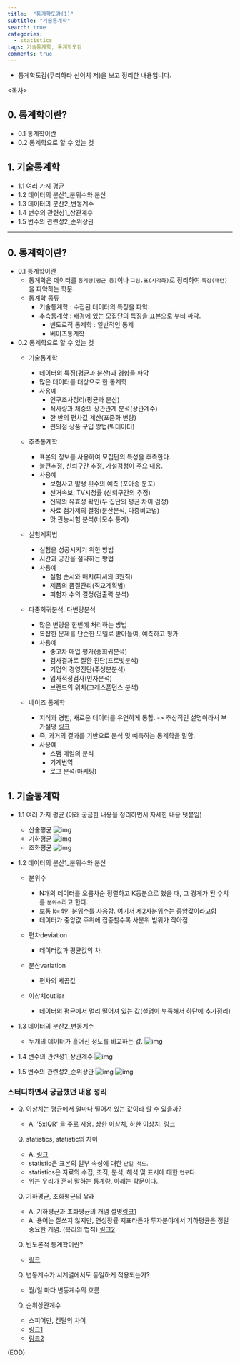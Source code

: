 ```yaml
---
title:  "통계학도감(1)"
subtitle: "기술통계학"
search: true
categories:
  - statistics
tags: 기술통계학, 통계학도감
comments: true
---
```



- 통계학도감(쿠리하라 신이치 저)을 보고 정리한 내용입니다.

<목차>

## 0. 통계학이란?
- 0.1 통계학이란
- 0.2 통계학으로 할 수 있는 것

## 1. 기술통계학
- 1.1 여러 가지 평균
- 1.2 데이터의 분산1_분위수와 분산
- 1.3 데이터의 분산2_변동계수
- 1.4 변수의 관련성1_상관계수
- 1.5 변수의 관련성2_순위상관





-----



## 0. 통계학이란?
- 0.1 통계학이란
    - 통계학은 데이터를 `통계량(평균 등)`이나 `그림.표(시각화)`로 정리하여 `특징(패턴)`을 파악하는 학문.
    - 통계학 종류
        - 기술통계학 : 수집된 데이터의 특징을 파악.
        - 추측통계학 : 배경에 있는 모집단의 특징을 표본으로 부터 파악.
            - 빈도로적 통계학 : 일반적인 통계
            - 베이즈통계학 
- 0.2 통계학으로 할 수 있는 것
    - 기술통계학
        - 데이터의 특징(평균과 분산)과 경향을 파악
        - 많은 데이터를 대상으로 한 통계학
        - 사용예
            - 인구조사정리(평균과 분산)
            - 식사량과 체중의 상관관계 분석(상관계수)
            - 한 반의 편차값 계산(포준화 변량)
            - 편의점 상품 구입 방법(빅데이터)
    - 추측통계학
        - 표본의 정보를 사용하여 모집단의 특성을 추측한다.
        - 불편추정, 신뢰구간 추정, 가설검정이 주요 내용.
        - 사용예
            - 보험사고 발생 횟수의 예측 (포아송 분포)
            - 선거속보, TV시청률 (신뢰구간의 추정)
            - 신약의 유효성 확인(두 집단의 평균 차이 검정)
            - 사료 첨가제의 결정(분산분석, 다중비교법)
            - 맛 관능시험 분석(비모수 통계)

    - 실험계획법
        - 실험을 성공시키기 위한 방법
        - 시간과 공간을 절약하는 방법
        - 사용예
            - 실험 순서와 배치(피셔의 3원칙)
            - 제품의 품질관리(직교계획법)
            - 피험자 수의 결정(검출력 분석)

    - 다중회귀분석. 다변량분석
        - 많은 변량을 한번에 처리하는 방법
        - 복잡한 문제를 단순한 모델로 받아들여, 예측하고 평가
        - 사용예
            - 중고차 매입 평가(중회귀분석)
            - 검사결과로 질환 진단(프로빗분석)
            - 기업의 경영진단(주성분분석)
            - 입사적성검사(인자분석)
            - 브랜드의 위치(코레스폰던스 분석)
    - 베이즈 통계학
        - 지식과 경험, 새로운 데이터를 유연하게 통합. -> 추상적인 설명이라서 부가설명 [링크](https://m.blog.naver.com/PostView.nhn?blogId=cjh226&logNo=220796713388&proxyReferer=https%3A%2F%2Fwww.google.com%2F)
        - 즉, 과거의 결과를 기반으로 분석 및 예측하는 통계학을 말함.
        - 사용예
            - 스팸 메일의 분석
            - 기계번역
            - 로그 분석(마케팅)

## 1. 기술통계학

- 1.1 여러 가지 평균 (아래 궁금한 내용을 정리하면서 자세한 내용 덧붙임)
    - 산술평균
        ![img](https://www.dropbox.com/s/1vcq7dxigm12cxz/%EC%82%B0%EC%88%A0%ED%8F%89%EA%B7%A0.png?dl=1)
    - 기하평균
        ![img](https://www.dropbox.com/s/jlbsrkr4c467hty/%EA%B8%B0%ED%95%98%ED%8F%89%EA%B7%A0.png?dl=1)
    - 조화평균
        ![img](https://www.dropbox.com/s/gne2f8v3qqsbyk6/%EC%A1%B0%ED%99%94%ED%8F%89%EA%B7%A0.png?dl=1)
- 1.2 데이터의 분산1_분위수와 분산
    - 분위수
        - N개의 데이터를 오름차순 정렬하고 K등분으로 했을 때, 그 경계가 된 수치를 `분위수`라고 한다.
        - 보통 k=4인 분위수를 사용함. 여기서 제2사분위수는 중앙값이라고함
        - 데이터가 중앙값 주위에 집중할수록 사분위 범위가 작아짐

    - 편차deviation
        - 데이터값과 평균값의 차.
    - 분산variation
        - 편차의 제곱값
    - 이상치outliar
        - 데이터의 평균에서 멀리 떨어져 있는 값(설명이 부족해서 하단에 추가정리)

- 1.3 데이터의 분산2_변동계수
    - 두개의 데이터가 흩어진 정도를 비교하는 값.
    ![img](https://www.dropbox.com/s/kx0lus0bh2vjka9/_%EB%B3%80%EB%8F%99%EA%B3%84%EC%88%98.png?dl=1)
- 1.4 변수의 관련성1_상관계수
    ![img](https://www.dropbox.com/s/63b0d0kqmwo6yia/_%EC%83%81%EA%B4%80%EA%B3%84%EC%88%98.png?dl=1)
- 1.5 변수의 관련성2_순위상관
    ![img](https://www.dropbox.com/s/122m8m6womasby5/_%EC%8A%A4%ED%94%BC%EC%96%B4%EB%A7%8C.png?dl=1)
    ![img](https://www.dropbox.com/s/iv0slg1qp8w5hdx/_%EC%BC%84%EB%8B%AC.png?dl=1)




### 스터디하면서 궁금헀던 내용 정리

- Q. 이상치는 평균에서 얼마나 떨어져 있는 값이라 할 수 있을까?
  - A. '5xIQR' 을 주로 사용. 상한 이상치, 하한 이상치. [링크](https://ko.khanacademy.org/math/statistics-probability/summarizing-quantitative-data/box-whisker-plots/a/identifying-outliers-iqr-rule)
  
  Q. statistics, statistic의 차이
  - A. [링크](https://www.askdifference.com/statistic-vs-statistics/)
  - statistic은 표본의 일부 속성에 대한 `단일 척도`.
  - statistics은 자료의 수집, 조직, 분석, 해석 및 표시에 대한 `연구`다.
  - 위는 우리가 흔히 말하는 통계량, 아래는 학문이다.
  
  Q. 기하평균, 조화평균의 유래
  - A. 기하평균과 조화평균의 개념 설명[링크1](https://wikidocs.net/23088)
  - A. 용어는 잘쓰지 않지만, 연성장률 지표라든가 투자분야에서 기하평균은 정말 중요한 개념. (복리의 법칙) [링크2](http://egloos.zum.com/younglang/v/2174537)

  Q. 빈도론적 통계학이란?
  - [링크](https://www.probabilisticworld.com/frequentist-bayesian-approaches-inferential-statistics/)

  Q. 변동계수가 시계열에서도 동일하게 적용되는가?
  - 월/일 마다 변동계수의 흐름

  Q. 순위상관계수 
    - 스피어만, 켄달의 차이
    - [링크1](https://mansoostat.tistory.com/115)
    - [링크2](https://thebook.io/006723/ch07/06/02/)


(EOD)